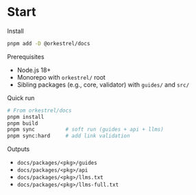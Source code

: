 # Start

Install
```sh
pnpm add -D @orkestrel/docs
```

Prerequisites
- Node.js 18+
- Monorepo with `orkestrel/` root
- Sibling packages (e.g., core, validator) with `guides/` and `src/`

Quick run
```sh
# From orkestrel/docs
pnpm install
pnpm build
pnpm sync          # soft run (guides + api + llms)
pnpm sync:hard     # add link validation
```

Outputs
- `docs/packages/<pkg>/guides`
- `docs/packages/<pkg>/api`
- `docs/packages/<pkg>/llms.txt`
- `docs/packages/<pkg>/llms-full.txt`
